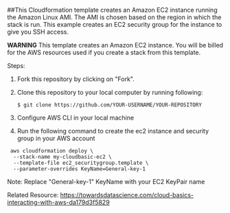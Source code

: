 ##This Cloudformation template creates an Amazon EC2 instance running the Amazon Linux AMI. The AMI is chosen based on the region in which the stack is run. This example creates an EC2 security group for the instance to give you SSH access. 

**WARNING** This template creates an Amazon EC2 instance. You will be billed for the AWS resources used if you create a stack from this template.


Steps:
1. Fork this repository by clicking on "Fork". 
2. Clone this repository to your local computer by running following:

   ```$ git clone https://github.com/YOUR-USERNAME/YOUR-REPOSITORY```
3. Configure AWS CLI in your local machine
4. Run the following command to create the ec2 instance and security group in your AWS account


```
 aws cloudformation deploy \
  --stack-name my-cloudbasic-ec2 \
  --template-file ec2_securitygroup.template \
  --parameter-overrides KeyName=General-key-1
  ```

  Note: Replace "General-key-1" KeyName with your EC2 KeyPair name


Related Resource: https://towardsdatascience.com/cloud-basics-interacting-with-aws-da179d3f5829
